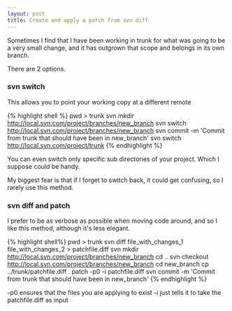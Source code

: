 ```yaml
---
layout: post
title: Create and apply a patch from svn diff
---
```


Sometimes I find that I have been working in trunk for what was going to be a very small change, and it has outgrown  that scope and belongs in its own branch.

There are 2 options.

### svn switch

This allows you to point your working copy at a different remote 

{% highlight shell %}
pwd > trunk
svn mkdir http://local.svn.com/project/branches/new_branch
svn switch http://local.svn.com/project/branches/new_branch
svn commit -m 'Commit from trunk that should have been in new_branch'
svn switch http://local.svn.com/project/trunk
{% endhighlight %}

You can even switch only specific sub directories of your project. Which I suppose could be handy.

My biggest fear is that if I forget to switch back, it could get confusing, so I rarely use this method.
 
### svn diff and patch

I prefer to be as verbose as possible when moving code around, and so I like this method, although it's less elegant.

{% highlight shell%}
pwd > trunk
svn diff file_with_changes_1 file_with_changes_2 > patchfile.diff
svn mkdir http://local.svn.com/project/branches/new_branch
cd ..
svn checkout http://local.svn.com/project/branches/new_branch
cd new_branch
cp ../trunk/patchfile.diff .
patch -p0 -i patchfile.diff
svn commit -m 'Commit from trunk that should have been in new_branch'
{% endhighlight %}

-p0 ensures that the files you are applying to exist
-i just tells it to take the patchfile.diff as input
